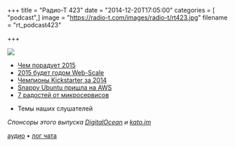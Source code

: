 +++
title = "Радио-Т 423"
date = "2014-12-20T17:05:00"
categories = [ "podcast",]
image = "https://radio-t.com/images/radio-t/rt423.jpg"
filename = "rt_podcast423"

+++

![](https://radio-t.com/images/radio-t/rt423.jpg)

* [Чем порадует 2015](http://prsm.tc/lgu6yx)
* [2015 будет годом Web-Scale](http://prsm.tc/2emAla)
* [Чемпионы Kickstarter за 2014](http://prsm.tc/Pp5rKf)
* [Snappy Ubuntu пришла на AWS](http://techcrunch.com/2014/12/19/canonicals-snappy-ubuntu-lands-on-aws/)
* [7 радостей от микросервисов](http://eugenedvorkin.com/seven-micro-services-architecture-advantages/)
- Темы наших слушателей

_Спонсоры этого выпуска [DigitalOcean](https://www.digitalocean.com) и [kato.im](https://kato.im)_

[аудио](http://cdn.radio-t.com/rt_podcast423.mp3) • [лог чата](http://chat.radio-t.com/logs/radio-t-423.html)
<audio src="http://cdn.radio-t.com/rt_podcast423.mp3" preload="none"></audio>